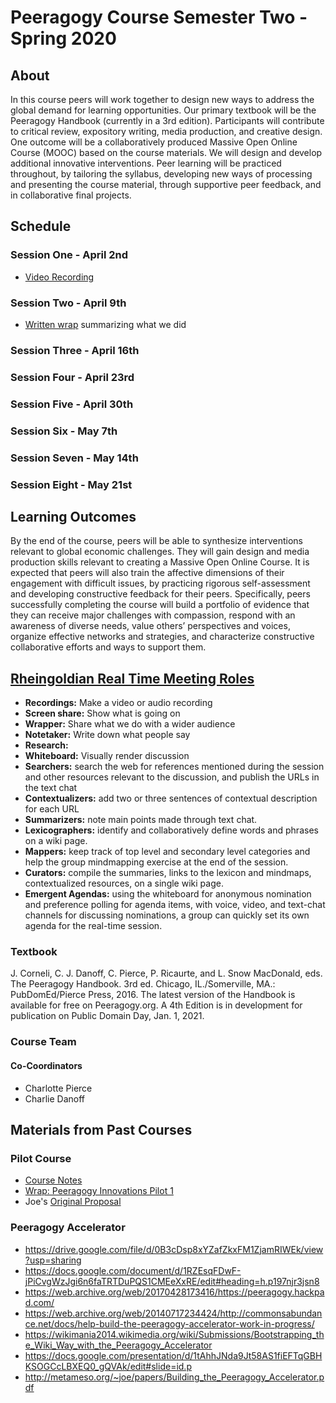 # Peeragogy Course Semester Two - Spring 2020

## About

In this course peers will work together to design new ways to address the global demand for learning opportunities. Our primary textbook will be the Peeragogy Handbook (currently in a 3rd edition). Participants will contribute to critical review, expository writing, media production, and creative design. One outcome will be a collaboratively produced Massive Open Online Course (MOOC) based on the course materials. We will design and develop additional innovative interventions. Peer learning will be practiced throughout, by tailoring the syllabus, developing new ways of processing and presenting the course material, through supportive peer feedback, and in collaborative final projects.

## Schedule

### Session One - April 2nd

- [Video Recording](https://drive.google.com/file/d/1bsvwpETweYjx9SOBgfzTHIqIH6r2_X6y/view?usp=sharing)

### Session Two - April 9th

- [Written wrap](https://github.com/Peeragogy/Peeragogy.github.io/wiki/Peeragogy-Post-Pilot-Course---12-April-2020-Session-Notes) summarizing what we did

### Session Three - April 16th

### Session Four - April 23rd

### Session Five - April 30th

### Session Six - May 7th

### Session Seven - May 14th

### Session Eight - May 21st

## Learning Outcomes

By the end of the course, peers will be able to synthesize interventions relevant to global economic challenges. They will gain design and media production skills relevant to creating a Massive Open Online Course. It is expected that peers will also train the affective dimensions of their engagement with difficult issues, by practicing rigorous self-assessment and developing constructive feedback for their peers. Specifically, peers successfully completing the course will build a portfolio of evidence that they can receive major challenges with compassion, respond with an awareness of diverse needs, value others’ perspectives and voices, organize effective networks and strategies, and characterize constructive collaborative efforts and ways to support them.

## [Rheingoldian Real Time Meeting Roles](http://peeragogy.github.io/realtime.html)

- **Recordings:** Make a video or audio recording
- **Screen share:** Show what is going on
- **Wrapper:** Share what we do with a wider audience
- **Notetaker:** Write down what people say
- **Research:** 
- **Whiteboard:** Visually render discussion
- **Searchers:** search the web for references mentioned during the session and other resources relevant to the discussion, and publish the URLs in the text chat
- **Contextualizers:** add two or three sentences of contextual description for each URL
- **Summarizers:** note main points made through text chat.
- **Lexicographers:** identify and collaboratively define words and phrases on a wiki page.
- **Mappers:** keep track of top level and secondary level categories and help the group mindmapping exercise at the end of the session.
- **Curators:** compile the summaries, links to the lexicon and mindmaps, contextualized resources, on a single wiki page.
- **Emergent Agendas:** using the whiteboard for anonymous nomination and preference polling for agenda items, with voice, video, and text-chat channels for discussing nominations, a group can quickly set its own agenda for the real-time session.

### Textbook

J. Corneli, C. J. Danoff, C. Pierce, P. Ricaurte, and L. Snow MacDonald, eds. The Peeragogy Handbook. 3rd ed. Chicago, IL./Somerville, MA.: PubDomEd/Pierce Press, 2016.
The latest version of the Handbook is available for free on Peeragogy.org. A 4th Edition is in development for publication on Public Domain Day, Jan. 1, 2021.

### Course Team

#### Co-Coordinators

- Charlotte Pierce
- Charlie Danoff

## Materials from Past Courses

### Pilot Course

- [Course Notes](https://hackmd.io/zEY9rv5QR3O9JFl4jVCYFw?view)
- [Wrap: Peeragogy Innovations Pilot 1](https://groups.google.com/forum/#!topic/peeragogy/dm5gADSY5yU)
- Joe's [Original Proposal](https://groups.google.com/d/msg/peeragogy/kfklxs-iqlg/41XbYtqWAAAJ)

### Peeragogy Accelerator

- https://drive.google.com/file/d/0B3cDsp8xYZafZkxFM1ZjamRIWEk/view?usp=sharing
- https://docs.google.com/document/d/1RZEsqFDwF-jPiCvgWzJgi6n6faTRTDuPQS1CMEeXxRE/edit#heading=h.p197njr3jsn8
- https://web.archive.org/web/20170428173416/https://peeragogy.hackpad.com/
- https://web.archive.org/web/20140717234424/http://commonsabundance.net/docs/help-build-the-peeragogy-accelerator-work-in-progress/
- https://wikimania2014.wikimedia.org/wiki/Submissions/Bootstrapping_the_Wiki_Way_with_the_Peeragogy_Accelerator
- https://docs.google.com/presentation/d/1tAhhJNda9Jt58AS1fiEFTqGBHKSOGCcLBXEQ0_gQVAk/edit#slide=id.p
- http://metameso.org/~joe/papers/Building_the_Peeragogy_Accelerator.pdf

